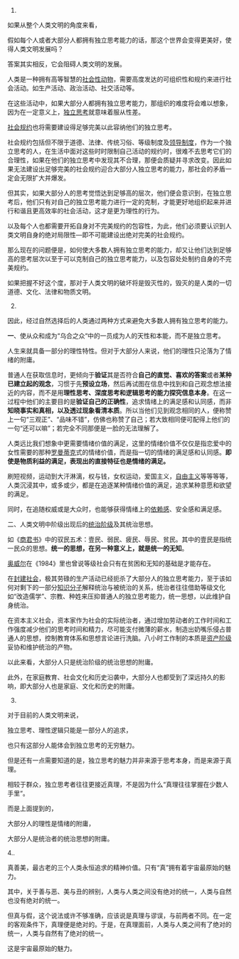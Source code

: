 

1.

如果从整个人类文明的角度来看，

假如每个人或者大部分人都拥有独立思考能力的话，那这个世界会变得更美好，使得人类文明发展吗？

答案其实相反，它会阻碍人类文明的发展。

人类是一种拥有高等智慧的[社会性动物](https://www.zhihu.com/search?q=社会性动物&search_source=Entity&hybrid_search_source=Entity&hybrid_search_extra={"sourceType"%3A"answer"%2C"sourceId"%3A1989127243})，需要高度发达的可组织性和规约来进行社会活动。如生产活动、政治活动、社交活动等。

在这些活动中，如果大部分人都拥有独立思考能力，那组织的难度将会难以想象，因为在一定意义上，[独立思考](https://www.zhihu.com/search?q=独立思考&search_source=Entity&hybrid_search_source=Entity&hybrid_search_extra={"sourceType"%3A"answer"%2C"sourceId"%3A1989127243})就意味着服从性差。

[社会规约](https://www.zhihu.com/search?q=社会规约&search_source=Entity&hybrid_search_source=Entity&hybrid_search_extra={"sourceType"%3A"answer"%2C"sourceId"%3A1989127243})也将需要建设得足够完美以此容纳他们的独立思考。

社会规约包括但不限于道德、法律、传统习俗、等级制度及[领导制度](https://www.zhihu.com/search?q=领导制度&search_source=Entity&hybrid_search_source=Entity&hybrid_search_extra={"sourceType"%3A"answer"%2C"sourceId"%3A1989127243})，作为一个独立思考的人，在生活中面对这些时时限制自己活动的规约时，很难不去思考它们的合理性，如果在他们的独立思考中发现其不合理，那便会质疑并寻求改变。因此如果无法建设出足够完美的社会规约迎合大部分人独立思考的能力，那社会的矛盾一定会无限扩大并爆发。

但其实，如果大部分人的思考觉悟达到足够高的层次，他们便会意识到，在独立思考后，他们只有对自己的独立思考能力进行一定的克制，才能更好地组织起来并进行和谐且更高效率的社会活动，这才是更为理性的行为。

以及每个人也都需要开拓自身对不完美规约的包容性，为此，他们必须要认识到人类文明自身的绝对局限性—即不可能建设出绝对完美的社会规约。

那么现在的问题便是，如何使大多数人拥有独立思考的能力，却又让他们达到足够高的思考层次以至于可以克制自己的独立思考能力，以及包容处处制约自身的不完美规约。

如果把握不好这个度，那对于人类文明的破坏将是毁灭性的，毁灭的是人类的一切道德、文化、法律和物质文明。



2.

因此，经过自然选择后的人类通过两种方式来避免大多数人拥有独立思考的能力。

**一**、使从众和成为“乌合之众“中的一员成为人的天性和本能，而不是独立思考。

人生来就具备一部分的理性特性。但对于大部分人来说，他们的理性只沦落为了情绪的附庸。

普通人在获取信息时，更倾向于**验证**其是否符合**自己的直觉、喜欢的答案**或者**某种已建立起的观念**，习惯于先**预设立场**，然后再试图在信息中找到和自己观念想法接近的内容，而不是用**理性思考、深度思考和逻辑思考的能力探究信息本身**。在这一过程中他们的主要目的是**验证自己的正确性**，追求情绪上的满足感和认同感，而非**知晓事实和真相，以及透过现象看清本质**。所以当他们见到观念相同的人，便称赞上一句“三观正”、“品味不错”，仿佛也称赞了自己；若大致相同便可配得上他们的一句“还可以嘛”；若完全不同那便是一脸的无法理解了。

人类远比我们想象中更需要情绪价值的满足，这里的情绪价值不仅仅是指恋爱中的女性需要的那种[罗曼蒂克](https://www.zhihu.com/search?q=罗曼蒂克&search_source=Entity&hybrid_search_source=Entity&hybrid_search_extra={"sourceType"%3A"answer"%2C"sourceId"%3A1989127243})式的情绪价值，而是指一切的情绪的满足感和认同感。**即使是物质利益的满足，表现出的直接特征也是情绪的满足。**

刷短视频，运动到大汗淋漓，权与钱，女权运动，爱国主义，[自由主义](https://www.zhihu.com/search?q=自由主义&search_source=Entity&hybrid_search_source=Entity&hybrid_search_extra={"sourceType"%3A"answer"%2C"sourceId"%3A1989127243})等等等等，人类沉浸其中，或多或少，都是在追逐某种情绪价值的满足，追求某种意愿和欲望的满足。

同时，在追随权威或是大众时，也能够获得情绪上的[依赖感](https://www.zhihu.com/search?q=依赖感&search_source=Entity&hybrid_search_source=Entity&hybrid_search_extra={"sourceType"%3A"answer"%2C"sourceId"%3A1989127243})、安全感和满足感。



二、人类文明中阶级出现后的[统治阶级](https://www.zhihu.com/search?q=统治阶级&search_source=Entity&hybrid_search_source=Entity&hybrid_search_extra={"sourceType"%3A"answer"%2C"sourceId"%3A1989127243})及其统治思想。

如《[商君书](https://www.zhihu.com/search?q=商君书&search_source=Entity&hybrid_search_source=Entity&hybrid_search_extra={"sourceType"%3A"answer"%2C"sourceId"%3A1989127243})》中的驭民五术：壹民、弱民、疲民、辱民、贫民。其中的壹民是指统一民众的思想。**统一的思想，在另一种意义上，就是统一的无知**。

[奥威尔](https://www.zhihu.com/search?q=奥威尔&search_source=Entity&hybrid_search_source=Entity&hybrid_search_extra={"sourceType"%3A"answer"%2C"sourceId"%3A1989127243})在《1984》里也曾说等级社会只有在贫困和无知的基础是才能存在。

在[封建社会](https://www.zhihu.com/search?q=封建社会&search_source=Entity&hybrid_search_source=Entity&hybrid_search_extra={"sourceType"%3A"answer"%2C"sourceId"%3A1989127243})，极其劳碌的生产活动已经扼杀了大部分人的独立思考能力，至于该如何对剩下的一部分[知识分子](https://www.zhihu.com/search?q=知识分子&search_source=Entity&hybrid_search_source=Entity&hybrid_search_extra={"sourceType"%3A"answer"%2C"sourceId"%3A1989127243})解释统治与被统治的关系，统治者往往借助等级文化如“改造儒学”、宗教、种姓来压抑普通人的独立思考能力，统一思想，以此维护自身统治。

在资本主义社会，资本家作为社会的实际统治者，通过增加劳动者的工作时间和工作强度减少他们的思考时间和精力，尽可能支付微薄的薪水，制造出奶嘴乐侵占普通人的思想，控制教育体系和思想言论进行洗脑。八小时工作制的本质是[资产阶级](https://www.zhihu.com/search?q=资产阶级&search_source=Entity&hybrid_search_source=Entity&hybrid_search_extra={"sourceType"%3A"answer"%2C"sourceId"%3A1989127243})妥协和维护统治的产物。

以此来看，大部分人只是统治阶级的统治思想的附庸。

此外，在家庭教育、社会文化和历史沿袭中，大部分人也都受到了深远持久的影响，即大部分人也是家庭、文化和历史的附庸。



3.

对于目前的人类文明来说，

独立思考、理性逻辑只能是一部分人的追求，

也只有这部分人能体会到独立思考的无穷魅力。

但是还有一点需要知道的是，独立思考的魅力并非来源于思考本身，而是来源于真理。

相较于群众，独立思考者往往更接近真理，不是因为什么“真理往往掌握在少数人手里“。

而是上面提到的，

大部分人的理性是情绪的附庸，

大部分人是统治者的统治思想的附庸。



4..

真善美，最古老的三个人类永恒追求的精神价值。只有“真”拥有着宇宙最原始的魅力。

其中，关于善与恶、美与丑的辨别，人类与人类之间没有绝对的统一，人类与自然也没有绝对的统一。

但真与假，这个说法或许不够准确，应该说是真理与谬误，与前两者不同。在一定的客观条件下，真理便是绝对的。于是，在真理面前，人类与人类之间有了绝对的统一，人类与自然有了绝对的统一。

这是宇宙最原始的魅力。